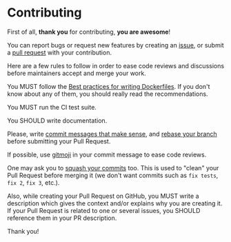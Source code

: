 Contributing
============

First of all, **thank you** for contributing, **you are awesome**!

You can report bugs or request new features by creating an [issue](https://github.com/Monogramm/docker-taiga-front-base/issues), or submit a [pull request](https://github.com/Monogramm/docker-taiga-front-base/pulls) with your contribution.

Here are a few rules to follow in order to ease code reviews and discussions before maintainers accept and merge your work.

You MUST follow the [Best practices for writing Dockerfiles](https://docs.docker.com/develop/develop-images/dockerfile_best-practices/). If you don't know about any of them, you should really read the recommendations.

You MUST run the CI test suite.

You SHOULD write documentation.

Please, write [commit messages that make sense](http://tbaggery.com/2008/04/19/a-note-about-git-commit-messages.html), and [rebase your branch](http://git-scm.com/book/en/Git-Branching-Rebasing)
before submitting your Pull Request.

If possible, use [gitmoji](https://gitmoji.carloscuesta.me/) in your commit message to ease code reviews.

One may ask you to [squash your commits](http://gitready.com/advanced/2009/02/10/squashing-commits-with-rebase.html) too. This is used to "clean" your Pull Request before merging it (we don't want commits such as `fix tests`, `fix 2`, `fix 3`, etc.).

Also, while creating your Pull Request on GitHub, you MUST write a description which gives the context and/or explains why you are creating it. If your Pull Request is related to one or several issues, you SHOULD reference them in your PR description.

Thank you!
